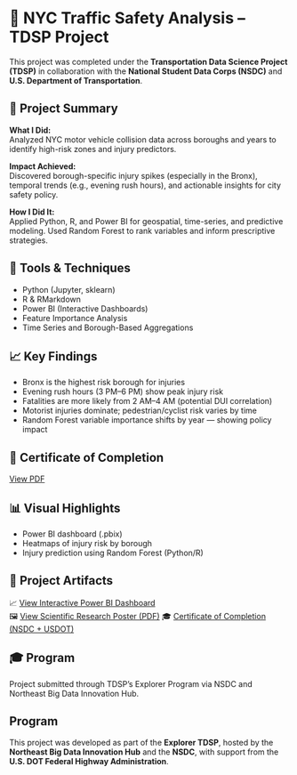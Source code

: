 # 🚦 NYC Traffic Safety Analysis – TDSP Project

This project was completed under the **Transportation Data Science Project (TDSP)** in collaboration with the **National Student Data Corps (NSDC)** and **U.S. Department of Transportation**.

## 🧠 Project Summary

**What I Did:**  
Analyzed NYC motor vehicle collision data across boroughs and years to identify high-risk zones and injury predictors.

**Impact Achieved:**  
Discovered borough-specific injury spikes (especially in the Bronx), temporal trends (e.g., evening rush hours), and actionable insights for city safety policy.

**How I Did It:**  
Applied Python, R, and Power BI for geospatial, time-series, and predictive modeling. Used Random Forest to rank variables and inform prescriptive strategies.

## 🔧 Tools & Techniques
- Python (Jupyter, sklearn)
- R & RMarkdown
- Power BI (Interactive Dashboards)
- Feature Importance Analysis
- Time Series and Borough-Based Aggregations

## 📈 Key Findings
- Bronx is the highest risk borough for injuries
- Evening rush hours (3 PM–6 PM) show peak injury risk
- Fatalities are more likely from 2 AM–4 AM (potential DUI correlation)
- Motorist injuries dominate; pedestrian/cyclist risk varies by time
- Random Forest variable importance shifts by year — showing policy impact

## 📎 Certificate of Completion
[View PDF](https://drive.google.com/file/d/1mlu7YLBL3PVoRnP71pamC3YQ7QxuMoP1/view?usp=share_link)

## 📊 Visual Highlights
- Power BI dashboard (.pbix)
- Heatmaps of injury risk by borough
- Injury prediction using Random Forest (Python/R)

## 📎 Project Artifacts

📈 [View Interactive Power BI Dashboard](https://app.powerbi.com/links/EZK8-Hf7si?ctid=750d3a3f-1f46-4da2-8a64-7605e75ea2f9&pbi_source=linkShare)  
🖼 [View Scientific Research Poster (PDF)](https://drive.google.com/file/d/1uGuFwUfUfNuSL1c7j_vgpQtK4QhnuuLG/view?usp=share_link)
🎓 [Certificate of Completion (NSDC + USDOT)](https://drive.google.com/file/d/1mlu7YLBL3PVoRnP71pamC3YQ7QxuMoP1/view?usp=share_link)

## 🎓 Program
Project submitted through TDSP’s Explorer Program via NSDC and Northeast Big Data Innovation Hub.

## Program
This project was developed as part of the **Explorer TDSP**, hosted by the **Northeast Big Data Innovation Hub** and the **NSDC**, with support from the **U.S. DOT Federal Highway Administration**.
